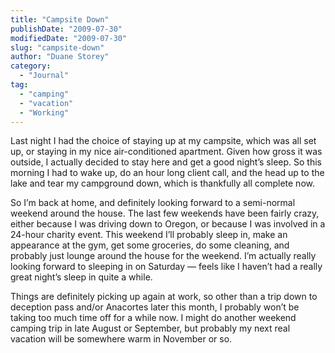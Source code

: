```yaml
---
title: "Campsite Down"
publishDate: "2009-07-30"
modifiedDate: "2009-07-30"
slug: "campsite-down"
author: "Duane Storey"
category:
  - "Journal"
tag:
  - "camping"
  - "vacation"
  - "Working"
---
```


Last night I had the choice of staying up at my campsite, which was all set up, or staying in my nice air-conditioned apartment. Given how gross it was outside, I actually decided to stay here and get a good night’s sleep. So this morning I had to wake up, do an hour long client call, and the head up to the lake and tear my campground down, which is thankfully all complete now.

So I’m back at home, and definitely looking forward to a semi-normal weekend around the house. The last few weekends have been fairly crazy, either because I was driving down to Oregon, or because I was involved in a 24-hour charity event. This weekend I’ll probably sleep in, make an appearance at the gym, get some groceries, do some cleaning, and probably just lounge around the house for the weekend. I’m actually really looking forward to sleeping in on Saturday — feels like I haven’t had a really great night’s sleep in quite a while.

Things are definitely picking up again at work, so other than a trip down to deception pass and/or Anacortes later this month, I probably won’t be taking too much time off for a while now. I might do another weekend camping trip in late August or September, but probably my next real vacation will be somewhere warm in November or so.